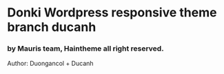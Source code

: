 <h1>Donki Wordpress responsive theme branch ducanh</h1>
<h3>by Mauris team, Haintheme all right reserved.</h3>
<p>Author: Duongancol + Ducanh</p>
